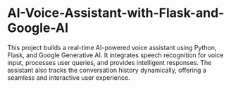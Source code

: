 # AI-Voice-Assistant-with-Flask-and-Google-AI
This project builds a real-time AI-powered voice assistant using Python, Flask, and Google Generative AI. It integrates speech recognition for voice input, processes user queries, and provides intelligent responses. The assistant also tracks the conversation history dynamically, offering a seamless and interactive user experience.
